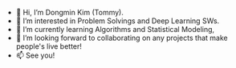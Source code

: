 - 👋 Hi, I’m Dongmin Kim (Tommy).
- 👀 I’m interested in Problem Solvings and Deep Learning SWs.
- 🌱 I’m currently learning Algorithms and Statistical Modeling,
- 💞️ I’m looking forward to collaborating on any projects that make people's live better!
- 📫 See you!

<!---
dongminkim0220/dongminkim0220 is a ✨ special ✨ repository because its `README.md` (this file) appears on your GitHub profile.
You can click the Preview link to take a look at your changes.
--->
